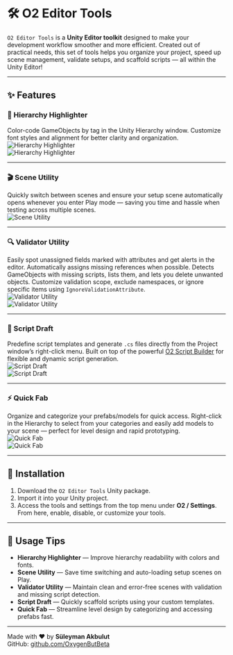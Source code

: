 # 🛠️ O2 Editor Tools

`O2 Editor Tools` is a **Unity Editor toolkit** designed to make your development workflow smoother and more efficient. Created out of practical needs, this set of tools helps you organize your project, speed up scene management, validate setups, and scaffold scripts — all within the Unity Editor!

---

## ✨ Features

### 🎨 Hierarchy Highlighter  
Color-code GameObjects by tag in the Unity Hierarchy window. Customize font styles and alignment for better clarity and organization.  
![Hierarchy Highlighter](https://github.com/user-attachments/assets/c546f84a-08d2-40bc-b677-bb8663934feb)  
![Hierarchy Highlighter](https://github.com/user-attachments/assets/82f76410-1a24-4b0e-803a-c8e7d2d27e28)

---

### 🎬 Scene Utility  
Quickly switch between scenes and ensure your setup scene automatically opens whenever you enter Play mode — saving you time and hassle when testing across multiple scenes.  
![Scene Utility](https://github.com/user-attachments/assets/1fb55e47-b308-4567-a41e-da20a65b15bd)

---

### 🔍 Validator Utility  
Easily spot unassigned fields marked with attributes and get alerts in the editor. Automatically assigns missing references when possible. Detects GameObjects with missing scripts, lists them, and lets you delete unwanted objects. Customize validation scope, exclude namespaces, or ignore specific items using `IgnoreValidationAttribute`.  
![Validator Utility](https://github.com/user-attachments/assets/c3cf7075-f5d6-42b4-b83d-4a7e88a3fec8)  
![Validator Utility](https://github.com/user-attachments/assets/73ff3a73-e5ea-4ff4-829b-8d8f2cb86649)

---

### 📝 Script Draft  
Predefine script templates and generate `.cs` files directly from the Project window’s right-click menu. Built on top of the powerful [O2 Script Builder](https://github.com/OxygenButBeta/o2-ScriptBuilder) for flexible and dynamic script generation.  
![Script Draft](https://github.com/user-attachments/assets/344f468f-a293-4d50-8f17-6296de071aca)  
![Script Draft](https://github.com/user-attachments/assets/5ed5ebab-c94b-453f-8e09-c09482b4548c)

---

### ⚡ Quick Fab  
Organize and categorize your prefabs/models for quick access. Right-click in the Hierarchy to select from your categories and easily add models to your scene — perfect for level design and rapid prototyping.  
![Quick Fab](https://github.com/user-attachments/assets/6316e3d1-7513-42a6-803b-f2059bcc2b2d)  
![Quick Fab](https://github.com/user-attachments/assets/bc97c0fe-c980-4d8c-a76a-5ec1ebda6e1d)

---

## 🚀 Installation

1. Download the `O2 Editor Tools` Unity package.  
2. Import it into your Unity project.  
3. Access the tools and settings from the top menu under **O2 / Settings**. From here, enable, disable, or customize your tools.

---

## 🎯 Usage Tips

- **Hierarchy Highlighter** — Improve hierarchy readability with colors and fonts.  
- **Scene Utility** — Save time switching and auto-loading setup scenes on Play.  
- **Validator Utility** — Maintain clean and error-free scenes with validation and missing script detection.  
- **Script Draft** — Quickly scaffold scripts using your custom templates.  
- **Quick Fab** — Streamline level design by categorizing and accessing prefabs fast.

---

Made with ❤️ by **Süleyman Akbulut**  
GitHub: [github.com/OxygenButBeta](https://github.com/OxygenButBeta)
